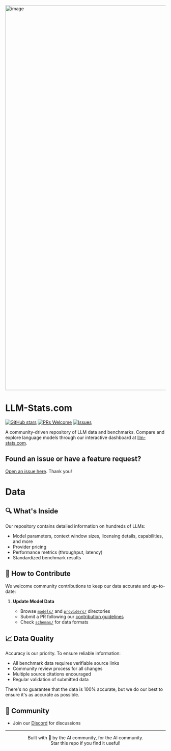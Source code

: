 <img width="1208" alt="image" src="https://github.com/user-attachments/assets/835f1e1b-73e6-405a-b7ad-096d5f5f567a" />

# LLM-Stats.com

[![GitHub stars](https://img.shields.io/github/stars/JonathanChavezTamales/LLMStats?style=social)](https://github.com/JonathanChavezTamales/LLMStats/stargazers)
[![PRs Welcome](https://img.shields.io/badge/PRs-welcome-brightgreen.svg)](CONTRIBUTING.md)
[![Issues](https://img.shields.io/github/issues/JonathanChavezTamales/LLMStats)](https://github.com/JonathanChavezTamales/llm-stats/issues)

A community-driven repository of LLM data and benchmarks. Compare and explore language models through our interactive dashboard at [llm-stats.com](https://llm-stats.com).

## Found an issue or have a feature request?

[Open an issue here](https://github.com/JonathanChavezTamales/LLMStats/issues). Thank you!

# Data

## 🔍 What's Inside

Our repository contains detailed information on hundreds of LLMs:

- Model parameters, context window sizes, licensing details, capabilities, and more
- Provider pricing
- Performance metrics (throughput, latency)
- Standardized benchmark results

## 🤝 How to Contribute

We welcome community contributions to keep our data accurate and up-to-date:

1. **Update Model Data**

   - Browse [`models/`](models/) and [`providers/`](providers/) directories
   - Submit a PR following our [contribution guidelines](CONTRIBUTING.md)
   - Check [`schemas/`](schemas/) for data formats

## 📈 Data Quality

Accuracy is our priority. To ensure reliable information:

- All benchmark data requires verifiable source links
- Community review process for all changes
- Multiple source citations encouraged
- Regular validation of submitted data

There's no guarantee that the data is 100% accurate, but we do our best to ensure it's as accurate as possible.

## 🌟 Community

- Join our [Discord](https://discord.gg/RxGUBvE42d) for discussions

---

<div align="center">
Built with 💙 by the AI community, for the AI community.<br>
Star this repo if you find it useful!
</div>
